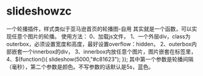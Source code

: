 # slideshowzc
一个轮播插件，样式类似于亚马逊首页的轮播图-自用
其实就是一个函数，可以实现任意个图片的轮播。
使用方法：
0、加载js文件，
1、一个外层div，class为outerbox，必须设置宽度和高度，最好设置overflow：hidden，
2、outerbox内部嵌套一个innerbox的div，
3、innerbox内放任意个图片，图片嵌套在<a>标签里，
4、$(function(){
	  slideshow(5000,"#c81623");
  });
  其中第一个参数是轮播间隔（毫秒），第二个参数是颜色。不写参数的话默认是5s，蓝色。
